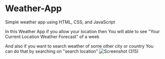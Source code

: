 # Weather-App
Simple weather app using HTML, CSS, and JavaScript

In this Weather App if you allow your location then
You will able to see "Your Current Location Weather Forecast" of a week

And also if you want to search weather of some other city or country 
You can do that by searching on "search location"
![Screenshot (315)](https://user-images.githubusercontent.com/71871235/129360184-cd7f63ea-e983-4e67-b990-a3b1416ad9ab.png)
